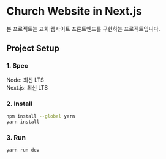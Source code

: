 # Church Website in Next.js

본 프로젝트는 교회 웹사이트 프론트엔드를 구현하는 프로젝트입니다.

## Project Setup

### 1. Spec

Node: 최신 LTS  
Next.js: 최신 LTS

### 2. Install

```zsh
npm install --global yarn
yarn install
```

### 3. Run

```zsh
yarn run dev
```
